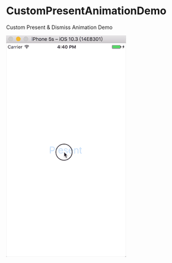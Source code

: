 # CustomPresentAnimationDemo

Custom Present & Dismiss Animation Demo

![""](https://github.com/roshanman/CustomPresentAnimationDemo/blob/master/ScreenShot.gif)
